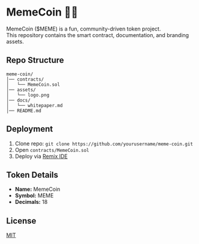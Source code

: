 # MemeCoin 🚀🐸

MemeCoin ($MEME) is a fun, community-driven token project.  
This repository contains the smart contract, documentation, and branding assets.

## Repo Structure
```
meme-coin/
│── contracts/
│   └── MemeCoin.sol
│── assets/
│   └── logo.png
│── docs/
│   └── whitepaper.md
│── README.md
```

## Deployment
1. Clone repo: `git clone https://github.com/yourusername/meme-coin.git`
2. Open `contracts/MemeCoin.sol`
3. Deploy via [Remix IDE](https://remix.ethereum.org/)

## Token Details
- **Name:** MemeCoin
- **Symbol:** MEME
- **Decimals:** 18

## License
[MIT](LICENSE)
